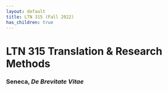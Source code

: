 ```yaml
---
layout: default
title: LTN 315 (Fall 2022)
has_children: true
---
```


# LTN 315 Translation & Research Methods
### Seneca, *De Brevitate Vitae*